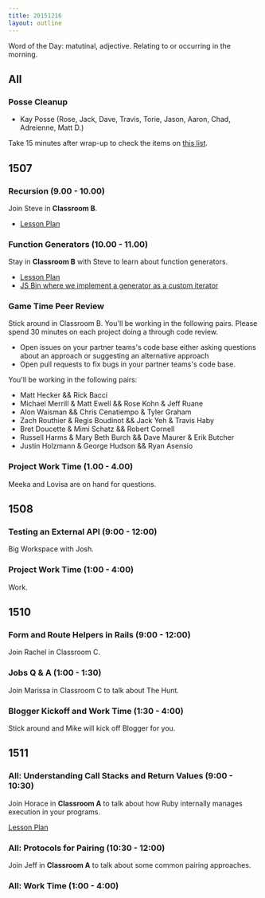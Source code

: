 ```yaml
---
title: 20151216
layout: outline
---
```


Word of the Day: matutinal, adjective. Relating to or occurring in the morning.

## All

### Posse Cleanup

* Kay Posse (Rose, Jack, Dave, Travis, Torie, Jason, Aaron, Chad, Adreienne,
Matt D.)

Take 15 minutes after wrap-up to check the items on [this list](https://gist.github.com/rwarbelow/f5cfe4333402d043ef2e).


## 1507

### Recursion (9.00 - 10.00)

Join Steve in **Classroom B**.

- [Lesson Plan](https://github.com/mdn/advanced-js-fundamentals-ck/blob/gh-pages/tutorials/02-functions/04-recursion.md)

### Function Generators (10.00 - 11.00)

Stay in **Classroom B** with Steve to learn about function generators.

- [Lesson Plan](https://github.com/mdn/advanced-js-fundamentals-ck/blob/gh-pages/tutorials/02-functions/05-generators.md)
- [JS Bin where we implement a generator as a custom iterator](http://jsbin.com/hogafu/2/edit?js,console)

### Game Time Peer Review

Stick around in Classroom B. You'll be working in the following pairs. Please spend 30 minutes on each project doing a through code review.

- Open issues on your partner teams's code base either asking questions about an approach or suggesting an alternative approach
- Open pull requests to fix bugs in your partner teams's code base.

You'll be working in the following pairs:

* Matt Hecker && Rick Bacci
* Michael Merrill & Matt Ewell && Rose Kohn & Jeff Ruane
* Alon Waisman && Chris Cenatiempo & Tyler Graham
* Zach Routhier & Regis Boudinot && Jack Yeh & Travis Haby
* Bret Doucette & Mimi Schatz && Robert Cornell
* Russell Harms & Mary Beth Burch && Dave Maurer & Erik Butcher
* Justin Holzmann & George Hudson && Ryan Asensio

### Project Work Time (1.00 - 4.00)

Meeka and Lovisa are on hand for questions.

## 1508

### Testing an External API (9:00 - 12:00)

Big Workspace with Josh.

### Project Work Time (1:00 - 4:00)

Work.


## 1510

### Form and Route Helpers in Rails (9:00 - 12:00)

Join Rachel in Classroom C.

### Jobs Q & A (1:00 - 1:30)

Join Marissa in Classroom C to talk about The Hunt.

### Blogger Kickoff and Work Time (1:30 - 4:00)

Stick around and Mike will kick off Blogger for you.


## 1511

### All: Understanding Call Stacks and Return Values (9:00 - 10:30)

Join Horace in **Classroom A** to talk about how Ruby internally
manages execution in your programs.

[Lesson Plan](https://github.com/turingschool/lesson_plans/blob/master/ruby_01-object_oriented_programming_with_ruby/stacks_methods_and_program_flow.markdown)

### All: Protocols for Pairing (10:30 - 12:00)

Join Jeff in **Classroom A** to talk about some common
pairing approaches.

### All: Work Time (1:00 - 4:00)
